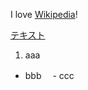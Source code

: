 I love [Wikipedia](https://ja.wikipedia.org)!

[テキスト](https://www.google.co.jp)

1. aaa 
- bbb
　- ccc
